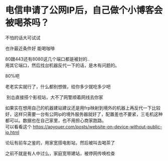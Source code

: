 # 电信申请了公网IP后，自己做个小博客会被喝茶吗？


不怕的话大可试试<img src="static/image/smiley/default/titter.gif" smilieid="9" border="0" alt="" />

也许最近条件好 能喝咖啡&nbsp;&nbsp;

80跟443还有8080这几个端口都是被封的..<br />
用其它端口，然后找台机器反代一下的话，是木有问题的。<img id="aimg_ebZy3" onclick="zoom(this, this.src, 0, 0, 0)" class="zoom" src="https://cdn.jsdelivr.net/gh/hishis/forum-master/public/images/patch.gif" onmouseover="img_onmouseoverfunc(this)" onload="thumbImg(this)" border="0" alt="" />

80%吧

老老实实就行了，什么都别想做，给你多少就吃多少吧

<img src="static/image/smiley/default/lol.gif" smilieid="12" border="0" alt="" /> 别怂直接搭个影视站，大不了网警顺着网线去你家

如果实在想用自己的机器建站建议还是用frp映射到境外的机器上再反代一下比较好，这样只需要一台有公网ip的境外服务器就好了，配置差也不要紧，三毛机这种都可以。数据也在自己家里，也不用担心商家跑路。<br />
可以看看这个 https://aoyouer.com/posts/website-on-device-without-public-ip.html

论坛有前车之鉴的，用家宽搭电影站，然后被叫去喝茶了

之前不就是有人中过么，家庭宽带建站，被停网传唤检查
